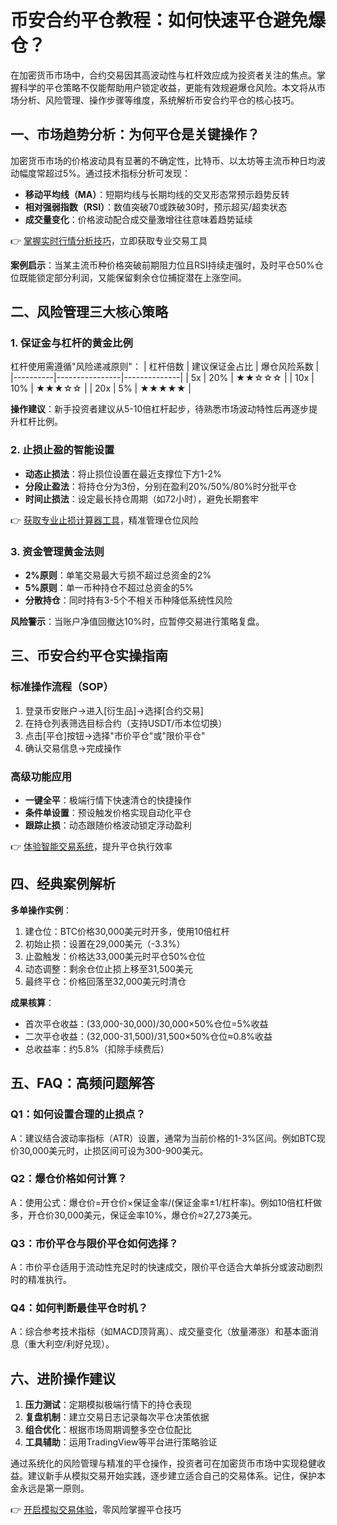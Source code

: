 # 币安合约平仓教程：如何快速平仓避免爆仓？

在加密货币市场中，合约交易因其高波动性与杠杆效应成为投资者关注的焦点。掌握科学的平仓策略不仅能帮助用户锁定收益，更能有效规避爆仓风险。本文将从市场分析、风险管理、操作步骤等维度，系统解析币安合约平仓的核心技巧。

## 一、市场趋势分析：为何平仓是关键操作？

加密货币市场的价格波动具有显著的不确定性，比特币、以太坊等主流币种日均波动幅度常超过5%。通过技术指标分析可发现：
- **移动平均线（MA）**：短期均线与长期均线的交叉形态常预示趋势反转
- **相对强弱指数（RSI）**：数值突破70或跌破30时，预示超买/超卖状态
- **成交量变化**：价格波动配合成交量激增往往意味着趋势延续

👉 [掌握实时行情分析技巧](https://bit.ly/okx_welcome)，立即获取专业交易工具

**案例启示**：当某主流币种价格突破前期阻力位且RSI持续走强时，及时平仓50%仓位既能锁定部分利润，又能保留剩余仓位捕捉潜在上涨空间。

## 二、风险管理三大核心策略

### 1. 保证金与杠杆的黄金比例
杠杆使用需遵循"风险递减原则"：
| 杠杆倍数 | 建议保证金占比 | 爆仓风险系数 |
|----------|----------------|--------------|
| 5x       | 20%            | ★★☆☆☆        |
| 10x      | 10%            | ★★★☆☆        |
| 20x      | 5%             | ★★★★★        |

**操作建议**：新手投资者建议从5-10倍杠杆起步，待熟悉市场波动特性后再逐步提升杠杆比例。

### 2. 止损止盈的智能设置
- **动态止损法**：将止损位设置在最近支撑位下方1-2%
- **分段止盈法**：将持仓分为3份，分别在盈利20%/50%/80%时分批平仓
- **时间止损法**：设定最长持仓周期（如72小时），避免长期套牢

👉 [获取专业止损计算器工具](https://bit.ly/okx_welcome)，精准管理仓位风险

### 3. 资金管理黄金法则
- **2%原则**：单笔交易最大亏损不超过总资金的2%
- **5%原则**：单一币种持仓不超过总资金的5%
- **分散持仓**：同时持有3-5个不相关币种降低系统性风险

**风险警示**：当账户净值回撤达10%时，应暂停交易进行策略复盘。

## 三、币安合约平仓实操指南

### 标准操作流程（SOP）
1. 登录币安账户→进入[衍生品]→选择[合约交易]
2. 在持仓列表筛选目标合约（支持USDT/币本位切换）
3. 点击[平仓]按钮→选择"市价平仓"或"限价平仓"
4. 确认交易信息→完成操作

### 高级功能应用
- **一键全平**：极端行情下快速清仓的快捷操作
- **条件单设置**：预设触发价格实现自动化平仓
- **跟踪止损**：动态跟随价格波动锁定浮动盈利

👉 [体验智能交易系统](https://bit.ly/okx_welcome)，提升平仓执行效率

## 四、经典案例解析

**多单操作实例**：
1. 建仓位：BTC价格30,000美元时开多，使用10倍杠杆
2. 初始止损：设置在29,000美元（-3.3%）
3. 止盈触发：价格达33,000美元时平仓50%仓位
4. 动态调整：剩余仓位止损上移至31,500美元
5. 最终平仓：价格回落至32,000美元时清仓

**成果核算**：
- 首次平仓收益：(33,000-30,000)/30,000×50%仓位=5%收益
- 二次平仓收益：(32,000-31,500)/31,500×50%仓位≈0.8%收益
- 总收益率：约5.8%（扣除手续费后）

## 五、FAQ：高频问题解答

### Q1：如何设置合理的止损点？
A：建议结合波动率指标（ATR）设置，通常为当前价格的1-3%区间。例如BTC现价30,000美元时，止损区间可设为300-900美元。

### Q2：爆仓价格如何计算？
A：使用公式：爆仓价=开仓价×保证金率/(保证金率±1/杠杆率)。例如10倍杠杆做多，开仓价30,000美元，保证金率10%，爆仓价≈27,273美元。

### Q3：市价平仓与限价平仓如何选择？
A：市价平仓适用于流动性充足时的快速成交，限价平仓适合大单拆分或波动剧烈时的精准执行。

### Q4：如何判断最佳平仓时机？
A：综合参考技术指标（如MACD顶背离）、成交量变化（放量滞涨）和基本面消息（重大利空/利好兑现）。

## 六、进阶操作建议

1. **压力测试**：定期模拟极端行情下的持仓表现
2. **复盘机制**：建立交易日志记录每次平仓决策依据
3. **组合优化**：根据市场周期调整多空仓位配比
4. **工具辅助**：运用TradingView等平台进行策略验证

通过系统化的风险管理与精准的平仓操作，投资者可在加密货币市场中实现稳健收益。建议新手从模拟交易开始实践，逐步建立适合自己的交易体系。记住，保护本金永远是第一原则。

👉 [开启模拟交易体验](https://bit.ly/okx_welcome)，零风险掌握平仓技巧